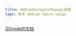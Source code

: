 ```yaml
---
title: debian6上nginx与uwsgi安装
tags: 技术 debian nginx uwsgi
---
```

[见linode的文档](http://library.linode.com/web-servers/nginx/python-uwsgi/debian-6-squeeze)
